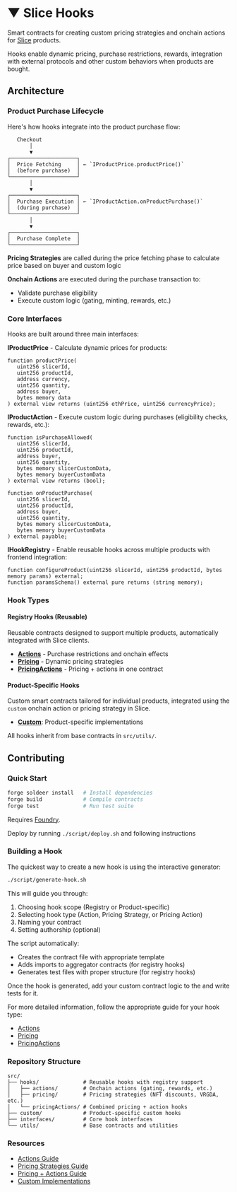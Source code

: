 # ▼ Slice Hooks

Smart contracts for creating custom pricing strategies and onchain actions for [Slice](https://slice.so) products.

Hooks enable dynamic pricing, purchase restrictions, rewards, integration with external protocols and other custom behaviors when products are bought.

## Architecture

### Product Purchase Lifecycle

Here's how hooks integrate into the product purchase flow:

```
   Checkout
       │
       ▼
┌─────────────────────┐
│  Price Fetching     │ ← `IProductPrice.productPrice()`
│  (before purchase)  │
└─────────────────────┘
       │
       ▼
┌─────────────────────┐
│  Purchase Execution │ ← `IProductAction.onProductPurchase()`
│  (during purchase)  │
└─────────────────────┘
       │
       ▼
┌─────────────────────┐
│  Purchase Complete  │
└─────────────────────┘
```

**Pricing Strategies** are called during the price fetching phase to calculate price based on buyer and custom logic

**Onchain Actions** are executed during the purchase transaction to:
- Validate purchase eligibility
- Execute custom logic (gating, minting, rewards, etc.)

### Core Interfaces

Hooks are built around three main interfaces:

**IProductPrice** - Calculate dynamic prices for products:
```solidity
function productPrice(
   uint256 slicerId,
   uint256 productId,
   address currency,
   uint256 quantity,
   address buyer,
   bytes memory data
) external view returns (uint256 ethPrice, uint256 currencyPrice);
```

**IProductAction** - Execute custom logic during purchases (eligibility checks, rewards, etc.):
```solidity
function isPurchaseAllowed(
   uint256 slicerId,
   uint256 productId,
   address buyer,
   uint256 quantity,
   bytes memory slicerCustomData,
   bytes memory buyerCustomData
) external view returns (bool);

function onProductPurchase(
   uint256 slicerId,
   uint256 productId,
   address buyer,
   uint256 quantity,
   bytes memory slicerCustomData,
   bytes memory buyerCustomData
) external payable;
```

**IHookRegistry** - Enable reusable hooks across multiple products with frontend integration:
```solidity
function configureProduct(uint256 slicerId, uint256 productId, bytes memory params) external;
function paramsSchema() external pure returns (string memory);
```

### Hook Types

#### Registry Hooks (Reusable)

Reusable contracts designed to support multiple products, automatically integrated with Slice clients.

- **[Actions](./src/hooks/actions/)** - Purchase restrictions and onchain effects
- **[Pricing](./src/hooks/pricing/)** - Dynamic pricing strategies  
- **[PricingActions](./src/hooks/pricingActions/)** - Pricing + actions in one contract

#### Product-Specific Hooks

Custom smart contracts tailored for individual products, integrated using the `custom` onchain action or pricing strategy in Slice.

- **[Custom](./src/custom/)**: Product-specific implementations

All hooks inherit from base contracts in `src/utils/`.

## Contributing

### Quick Start

```bash
forge soldeer install   # Install dependencies
forge build             # Compile contracts
forge test              # Run test suite
```

Requires [Foundry](https://book.getfoundry.sh/getting-started/installation).

Deploy by running `./script/deploy.sh` and following instructions

### Building a Hook

The quickest way to create a new hook is using the interactive generator:

```bash
./script/generate-hook.sh
```

This will guide you through:
1. Choosing hook scope (Registry or Product-specific)
2. Selecting hook type (Action, Pricing Strategy, or Pricing Action)
3. Naming your contract
4. Setting authorship (optional)

The script automatically:
- Creates the contract file with appropriate template
- Adds imports to aggregator contracts (for registry hooks)
- Generates test files with proper structure (for registry hooks)

Once the hook is generated, add your custom contract logic to the and write tests for it.

For more detailed information, follow the appropriate guide for your hook type:
- [Actions](./src/hooks/actions/README.md)
- [Pricing](./src/hooks/pricing/README.md)
- [PricingActions](./src/hooks/pricingActions/README.md)

### Repository Structure

```
src/
├── hooks/              # Reusable hooks with registry support
│   ├── actions/        # Onchain actions (gating, rewards, etc.)
│   ├── pricing/        # Pricing strategies (NFT discounts, VRGDA, etc.)
│   └── pricingActions/ # Combined pricing + action hooks
├── custom/             # Product-specific custom hooks
├── interfaces/         # Core hook interfaces
└── utils/              # Base contracts and utilities
```

### Resources

- [Actions Guide](./src/hooks/actions/README.md)
- [Pricing Strategies Guide](./src/hooks/pricing/README.md)
- [Pricing + Actions Guide](./src/hooks/pricingActions/README.md)
- [Custom Implementations](./src/custom/README.md)